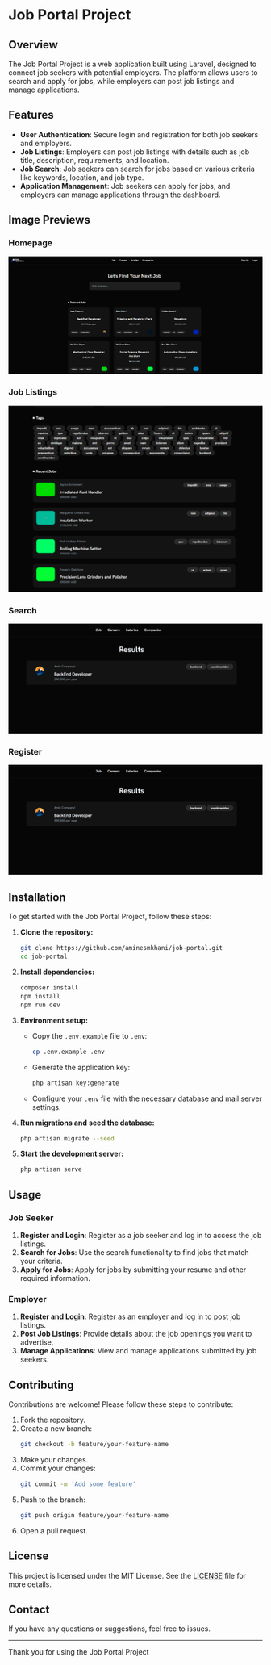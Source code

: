 # Job Portal Project

## Overview

The Job Portal Project is a web application built using Laravel, designed to connect job seekers with potential employers. The platform allows users to search and apply for jobs, while employers can post job listings and manage applications.

## Features

- **User Authentication**: Secure login and registration for both job seekers and employers.
- **Job Listings**: Employers can post job listings with details such as job title, description, requirements, and location.
- **Job Search**: Job seekers can search for jobs based on various criteria like keywords, location, and job type.
- **Application Management**: Job seekers can apply for jobs, and employers can manage applications through the dashboard.

## Image Previews

### Homepage
![Homepage](https://github.com/aminesmkhani/job-portal/blob/main/resources/images/1.png?raw=true)

### Job Listings
![Job Listings](https://github.com/aminesmkhani/job-portal/blob/main/resources/images/2.png?raw=true)

### Search
![Job Search](https://github.com/aminesmkhani/job-portal/blob/main/resources/images/search.png?raw=true)

### Register
![Register](https://github.com/aminesmkhani/job-portal/blob/main/resources/images/search.png?raw=true)

## Installation

To get started with the Job Portal Project, follow these steps:

1. **Clone the repository:**
    ```bash
    git clone https://github.com/aminesmkhani/job-portal.git
    cd job-portal
    ```

2. **Install dependencies:**
    ```bash
    composer install
    npm install
    npm run dev
    ```

3. **Environment setup:**
    - Copy the `.env.example` file to `.env`:
        ```bash
        cp .env.example .env
        ```
    - Generate the application key:
        ```bash
        php artisan key:generate
        ```
    - Configure your `.env` file with the necessary database and mail server settings.

4. **Run migrations and seed the database:**
    ```bash
    php artisan migrate --seed
    ```

5. **Start the development server:**
    ```bash
    php artisan serve
    ```

## Usage

### Job Seeker

1. **Register and Login**: Register as a job seeker and log in to access the job listings.
2. **Search for Jobs**: Use the search functionality to find jobs that match your criteria.
3. **Apply for Jobs**: Apply for jobs by submitting your resume and other required information.

### Employer

1. **Register and Login**: Register as an employer and log in to post job listings.
2. **Post Job Listings**: Provide details about the job openings you want to advertise.
3. **Manage Applications**: View and manage applications submitted by job seekers.

## Contributing

Contributions are welcome! Please follow these steps to contribute:

1. Fork the repository.
2. Create a new branch:
    ```bash
    git checkout -b feature/your-feature-name
    ```
3. Make your changes.
4. Commit your changes:
    ```bash
    git commit -m 'Add some feature'
    ```
5. Push to the branch:
    ```bash
    git push origin feature/your-feature-name
    ```
6. Open a pull request.

## License

This project is licensed under the MIT License. See the [LICENSE](LICENSE) file for more details.

## Contact

If you have any questions or suggestions, feel free to issues.

---

Thank you for using the Job Portal Project
